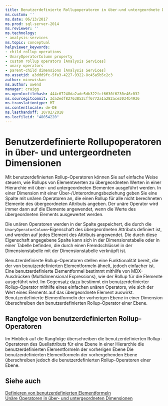 ```yaml
---
title: Benutzerdefinierte Rollupoperatoren in über-und untergeordnete Dimensionen | Microsoft-Dokumentation
ms.custom: ''
ms.date: 06/13/2017
ms.prod: sql-server-2014
ms.reviewer: ''
ms.technology:
- analysis-services
ms.topic: conceptual
helpviewer_keywords:
- child rollup operations
- UnaryOperatorColumn property
- custom rollup operators [Analysis Services]
- unary operators
- parent-child dimensions [Analysis Services]
ms.assetid: a3ddd9fc-5fa3-4227-9322-8c45a5b5c2c3
author: minewiskan
ms.author: owend
manager: craigg
ms.openlocfilehash: 444c67248da2ade5db322fcf6630f6230e46c032
ms.sourcegitcommit: 3da2edf82763852cff6772a1a282ace3034b4936
ms.translationtype: MT
ms.contentlocale: de-DE
ms.lasthandoff: 10/02/2018
ms.locfileid: "48054220"
---
```

# <a name="custom-rollup-operators-in-parent-child-dimensions"></a>Benutzerdefinierte Rollupoperatoren in über- und untergeordneten Dimensionen
  Mit benutzerdefinierten Rollup-Operatoren können Sie auf einfache Weise steuern, wie Rollups von Elementwerten zu übergeordneten Werten in einer Hierarchie mit über- und untergeordneten Elementen ausgeführt werden. In einer Dimension mit einer Über-/Unterordnungsbeziehung geben Sie eine Spalte mit unären Operatoren an, die einen Rollup für alle nicht berechneten Elemente des übergeordneten Attributs angeben. Der unäre Operator wird immer dann auf die Elemente angewendet, wenn die Werte des übergeordneten Elements ausgewertet werden.  
  
 Die unären Operatoren werden in der Spalte gespeichert, die durch die `UnaryOperatorColumn`-Eigenschaft des übergeordneten Attributs definiert ist, und werden auf jedes Element des Attributs angewendet. Die durch diese Eigenschaft angegebene Spalte kann sich in der Dimensionstabelle oder in einer Tabelle befinden, die durch einen Fremdschlüssel in der Dimensionstabelle mit der Dimensionstabelle verknüpft ist.  
  
 Benutzerdefinierte Rollup-Operatoren stellen eine Funktionalität bereit, die der von benutzerdefinierten Elementformeln ähnelt, jedoch einfacher ist. Eine benutzerdefinierte Elementformel bestimmt mithilfe von MDX-Ausdrücken (Multidimensional Expressions), wie der Rollup für die Elemente ausgeführt wird. Im Gegensatz dazu bestimmt ein benutzerdefinierter Rollup-Operator mithilfe eines einfachen unären Operators, wie sich der Wert eines Elements auf das übergeordnete Element auswirkt. Benutzerdefinierte Elementformeln der vorherigen Ebene in einer Dimension überschreiben den benutzerdefinierten Rollup-Operator einer Ebene.  
  
## <a name="custom-rollup-precedence"></a>Rangfolge von benutzerdefinierten Rollup-Operatoren  
 Im Hinblick auf die Rangfolge überschreiben die benutzerdefinierten Rollup-Operatoren des Quellattributs für eine Ebene in einer Hierarchie die benutzerdefinierten Elementformeln der vorherigen Ebene Die benutzerdefinierten Elementformeln der vorhergehenden Ebene überschreiben jedoch die benutzerdefinierten Rollup-Operatoren einer Ebene.  
  
## <a name="see-also"></a>Siehe auch  
 [Definieren von benutzerdefinierten Elementformeln](attribute-properties-define-custom-member-formulas.md)   
 [Unäre Operatoren in über- und untergeordneten Dimensionen](parent-child-dimension-attributes-unary-operators.md)  
  
  

